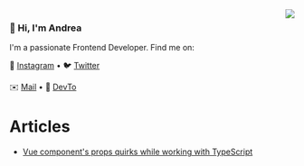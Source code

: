 <img align='right' src="https://github-readme-stats.vercel.app/api?username=longo-andrea&show_icons=true">

### 👋 Hi, I'm Andrea

I'm a passionate Frontend Developer. Find me on:

📸 [Instagram](https://www.instagram.com/im.longo/) •
🐦 [Twitter](https://twitter.com/andrealongo96)
  
✉️ <a href="mailto:longoandrea1996@gmail.com">Mail</a> •
📄 [DevTo](https://dev.to/longoandrea)


# Articles

- [Vue component's props quirks while working with TypeScript](https://dev.to/longoandrea/vue-components-props-quirks-while-working-with-typescript-5doo)
